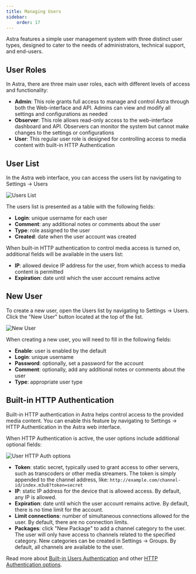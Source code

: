 ```yaml
---
title: Managing Users
sidebar:
    order: 17
---
```


Astra features a simple user management system with three distinct user types, designed to cater to the needs of administrators, technical support, and end-users.

## User Roles

In Astra, there are three main user roles, each with different levels of access and functionality:

- **Admin**: This role grants full access to manage and control Astra through both the Web-interface and API. Admins can view and modify all settings and configurations as needed
- **Observer**: This role allows read-only access to the web-interface dashboard and API. Observers can monitor the system but cannot make changes to the settings or configurations
- **User**: This regular user role is designed for controlling access to media content with built-in HTTP Authentication

## User List

In the Astra web interface, you can access the users list by navigating to Settings → Users

![Users List](https://cdn.cesbo.com/help/astra/admin-guide/settings/users/users.png)

The users list is presented as a table with the following fields:

- **Login**: unique username for each user
- **Comment**: any additional notes or comments about the user
- **Type**: role assigned to the user
- **Created**: date when the user account was created

When built-in HTTP authentication to control media access is turned on, additional fields will be available in the users list:

- **IP**: allowed device IP address for the user, from which access to media content is permitted
- **Expiration**: date until which the user account remains active

## New User

To create a new user, open the Users list by navigating to Settings → Users. Click the "New User" button located at the top of the list.

![New User](https://cdn.cesbo.com/help/astra/admin-guide/settings/users/new-user.png)

When creating a new user, you will need to fill in the following fields:

- **Enable**: user is enabled by the default
- **Login**: unique username
- **Password**: optionally, set a password for the account
- **Comment**: optionally, add any additional notes or comments about the user
- **Type**: appropriate user type

## Built-in HTTP Authentication

Built-in HTTP authentication in Astra helps control access to the provided media content. You can enable this feature by navigating to Settings → HTTP Authentication in the Astra web interface.

When HTTP Authentication is active, the user options include additional optional fields:

![User HTTP Auth options](https://cdn.cesbo.com/help/astra/admin-guide/settings/users/user-auth.png)

- **Token**: static secret, typically used to grant access to other servers, such as transcoders or other media streamers. The token is simply appended to the channel address, like: `http://example.com/channel-id/index.m3u8?token=secret`
- **IP**: static IP address for the device that is allowed access. By default, any IP is allowed.
- **Expiration**: date until which the user account remains active. By default, there is no time limit for the account.
- **Limit connections**: number of simultaneous connections allowed for the user. By default, there are no connection limits.
- **Packages**: click "New Package" to add a channel category to the user. The user will only have access to channels related to the specified category. New categories can be created in Settings → Groups. By default, all channels are available to the user.

Read more about [Built-in Users Authentication](/en/astra/delivery-http/auth-user/) and other [HTTP Authentication options](/en/astra/delivery-http/auth/).
